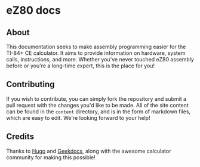 # eZ80 docs

## About

This documentation seeks to make assembly programming easier for the TI-84+ CE calculator. It aims to provide information on hardware, system calls, instructions, and more. Whether you've never touched eZ80 assembly before or you're a long-time expert, this is the place for you!

## Contributing

If you wish to contribute, you can simply fork the repository and submit a pull request with the changes you'd like to be made. All of the site content can be found in the `content` directory, and is in the form of markdown files, which are easy to edit. We're looking forward to your help!

## Credits
Thanks to [Hugo](https://gohugo.io/) and [Geekdocs](https://geekdocs.de/), along with the awesome calculator community for making this possible!
